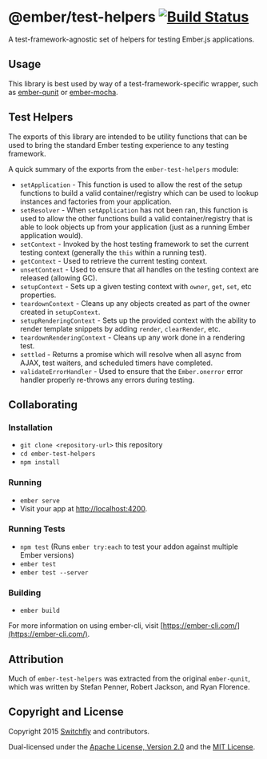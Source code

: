 # @ember/test-helpers [![Build Status](https://secure.travis-ci.org/emberjs/ember-test-helpers.png?branch=master)](http://travis-ci.org/emberjs/ember-test-helpers)

A test-framework-agnostic set of helpers for testing Ember.js applications.

## Usage

This library is best used by way of a test-framework-specific
wrapper, such as [ember-qunit](https://github.com/emberjs/ember-qunit) or
[ember-mocha](https://github.com/emberjs/ember-mocha).

## Test Helpers

The exports of this library are intended to be utility functions that can be used to bring the
standard Ember testing experience to any testing framework.

A quick summary of the exports from the `ember-test-helpers` module:

* `setApplication` - This function is used to allow the rest of the setup
  functions to build a valid container/registry which can be used to lookup
  instances and factories from your application.
* `setResolver` - When `setApplication` has not been ran, this function is used to allow the other
  functions build a valid container/registry that is able to look objects up
  from your application (just as a running Ember application would).
* `setContext` - Invoked by the host testing framework to set the current testing context (generally
  the `this` within a running test).
* `getContext` - Used to retrieve the current testing context.
* `unsetContext` - Used to ensure that all handles on the testing context are released (allowing GC).
* `setupContext` - Sets up a given testing context with `owner`, `get`, `set`, etc properties.
* `teardownContext` - Cleans up any objects created as part of the owner created in `setupContext`.
* `setupRenderingContext` - Sets up the provided context with the ability to render template
  snippets by adding `render`, `clearRender`, etc.
* `teardownRenderingContext` - Cleans up any work done in a rendering test.
* `settled` - Returns a promise which will resolve when all async from AJAX, test waiters, and 
  scheduled timers have completed.
* `validateErrorHandler` - Used to ensure that the `Ember.onerror` error handler properly re-throws any errors during testing.

## Collaborating

### Installation

* `git clone <repository-url>` this repository
* `cd ember-test-helpers`
* `npm install`

### Running

* `ember serve`
* Visit your app at [http://localhost:4200](http://localhost:4200).

### Running Tests

* `npm test` (Runs `ember try:each` to test your addon against multiple Ember versions)
* `ember test`
* `ember test --server`

### Building

* `ember build`

For more information on using ember-cli, visit [https://ember-cli.com/](https://ember-cli.com/).

## Attribution

Much of `ember-test-helpers` was extracted from the original `ember-qunit`,
which was written by Stefan Penner, Robert Jackson, and Ryan Florence.

## Copyright and License

Copyright 2015 [Switchfly](https://github.com/switchfly) and contributors.

Dual-licensed under the [Apache License, Version 2.0](./APACHE-LICENSE) and
the [MIT License](./MIT-LICENSE).

